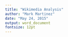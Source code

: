 ```yaml
---
title: "Wikimedia Analysis"
author: "Mark Martinez"
date: "May 24, 2015"
output: word_document
fontsize: 12pt
---
```



















